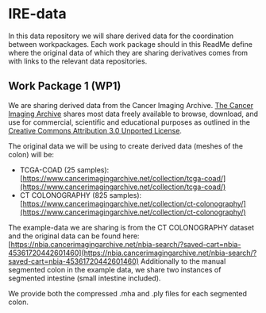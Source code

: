 # IRE-data

In this data repository we will share derived data for the coordination between workpackages. Each work package should in this ReadMe define where the original data of which they are sharing derivatives comes from with links to the relevant data repositories.

## Work Package 1 (WP1)

We are sharing derived data from the Cancer Imaging Archive. [The Cancer Imaging Archive](https://www.cancerimagingarchive.net/) shares most data freely available to browse, download, and use for commercial, scientific and educational purposes as outlined in the [Creative Commons Attribution 3.0 Unported License](https://creativecommons.org/licenses/by/3.0/). 

The original data we will be using to create derived data (meshes of the colon) will be:
- TCGA-COAD (25 samples): [https://www.cancerimagingarchive.net/collection/tcga-coad/](https://www.cancerimagingarchive.net/collection/tcga-coad/)
- CT COLONOGRAPHY (825 samples): [https://www.cancerimagingarchive.net/collection/ct-colonography/](https://www.cancerimagingarchive.net/collection/ct-colonography/)

The example-data we are sharing is from the CT COLONOGRAPHY dataset and the original data can be found here:
[https://nbia.cancerimagingarchive.net/nbia-search/?saved-cart=nbia-45361720442601460](https://nbia.cancerimagingarchive.net/nbia-search/?saved-cart=nbia-45361720442601460)
Additionally to the manual segmented colon in the example data, we share two instances of segmented intestine (small intestine included).

We provide both the compressed .mha and .ply files for each segmented colon.